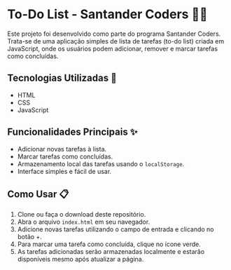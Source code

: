 # To-Do List - Santander Coders 📝✅

Este projeto foi desenvolvido como parte do programa Santander Coders. Trata-se de uma aplicação simples de lista de tarefas (to-do list) criada em JavaScript, onde os usuários podem adicionar, remover e marcar tarefas como concluídas.

## Tecnologias Utilizadas 🚀
- HTML
- CSS
- JavaScript

## Funcionalidades Principais ✨
- Adicionar novas tarefas à lista.
- Marcar tarefas como concluídas.
- Armazenamento local das tarefas usando o `localStorage`.
- Interface simples e fácil de usar.

## Como Usar 📋
1. Clone ou faça o download deste repositório.
2. Abra o arquivo `index.html` em seu navegador.
3. Adicione novas tarefas utilizando o campo de entrada e clicando no botão +.
4. Para marcar uma tarefa como concluída, clique no ícone verde.
5. As tarefas adicionadas serão armazenadas localmente e estarão disponíveis mesmo após atualizar a página.